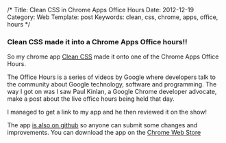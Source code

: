 /*
Title: Clean CSS in Chrome Apps Office Hours
Date: 2012-12-19
Category: Web
Template: post
Keywords: clean, css, chrome, apps, office, hours
*/

### Clean CSS made it into a Chrome Apps Office hours!!

So my chrome app [Clean CSS](http://james2doyle.github.com/clean-css-chrome-app/ "Clean CSS Chrome App") made it onto one of the Chrome Apps Office Hours.

The Office Hours is a series of videos by Google where developers talk to the community about Google technology, software and programming. The way I got on was I saw Paul Kinlan, a Google Chrome developer advocate, make a post about the live office hours being held that day.

I managed to get a link to my app and he then reviewed it on the show!

The app [is also on github](https://github.com/james2doyle/clean-css-chrome-app/ "Clean CSS on Github") so anyone can submit some changes and improvements.  You can download the app on the [Chrome Web Store](http://goo.gl/D9F7u "Clean CSS on Chrome Web Store")
